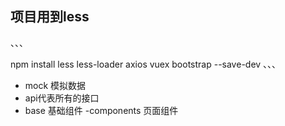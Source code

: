 ## 项目用到less
、、、

npm install less less-loader axios vuex bootstrap --save-dev
、、、

- mock 模拟数据
- api代表所有的接口
- base 基础组件
-components 页面组件

